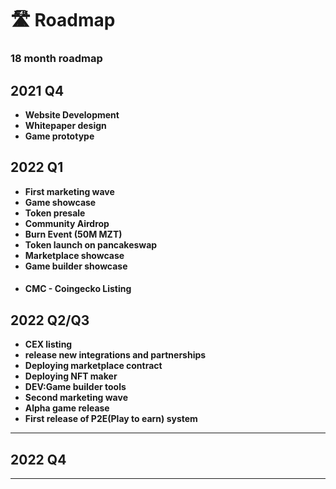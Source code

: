 # 🛣 Roadmap

### **18 month roadmap**

## **2021 Q4**

* **Website Development**
* **Whitepaper design**
* **Game prototype**



## 2022 Q1

* **First marketing wave**&#x20;
* **Game showcase**
* **Token presale**
* **Community Airdrop**
* **Burn Event (50M MZT)**
* **Token launch on pancakeswap**
* **Marketplace showcase**
* **Game builder showcase**
* #### CMC - Coingecko Listing

## 2022 Q2/Q3

* **CEX listing**&#x20;
* **release new integrations and partnerships**
* **Deploying marketplace contract**&#x20;
* **Deploying NFT maker**
* **DEV:Game builder tools**
* **Second marketing wave**
* **Alpha game release**&#x20;
* **First release of P2E(Play to earn) system**

****

## 2022 Q4

****

